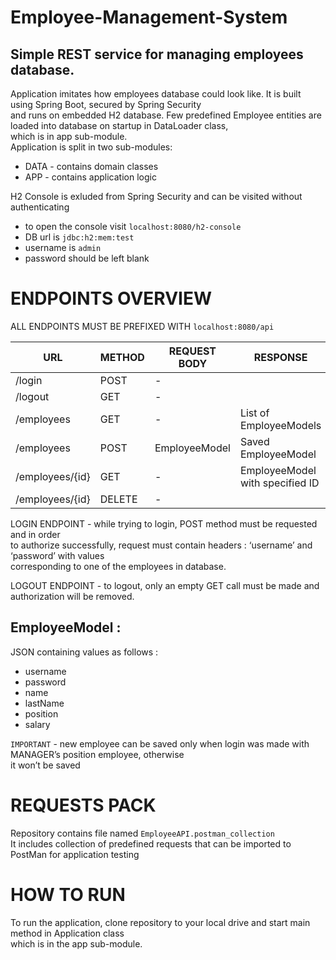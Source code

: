 <h1 class="code-line" data-line-start=0 data-line-end=1 ><a id="EmployeeManagementSystem_0"></a>Employee-Management-System</h1>
<h2 class="code-line" data-line-start=1 data-line-end=2 ><a id="Simple_REST_service_for_managing_employees_database_1"></a>Simple REST service for managing employees database.</h2>
<p class="has-line-data" data-line-start="3" data-line-end="7">Application imitates how employees database could look like. It is built using Spring Boot, secured by Spring Security<br>
and runs on embedded H2 database. Few predefined Employee entities are loaded into database on startup in DataLoader class,<br>
which is in app sub-module.<br>
Application is split in two sub-modules:</p>
<ul>
<li class="has-line-data" data-line-start="7" data-line-end="8">DATA - contains domain classes</li>
<li class="has-line-data" data-line-start="8" data-line-end="10">APP - contains application logic</li>
</ul>
<p class="has-line-data" data-line-start="10" data-line-end="11">H2 Console is exluded from Spring Security and can be visited without authenticating</p>
<ul>
<li class="has-line-data" data-line-start="11" data-line-end="12">to open the console visit <code>localhost:8080/h2-console</code></li>
<li class="has-line-data" data-line-start="12" data-line-end="13">DB url is <code>jdbc:h2:mem:test</code></li>
<li class="has-line-data" data-line-start="13" data-line-end="14">username is <code>admin</code></li>
<li class="has-line-data" data-line-start="14" data-line-end="15">password should be left blank</li>
</ul>
<h1 class="code-line" data-line-start=15 data-line-end=16 ><a id="ENDPOINTS_OVERVIEW_15"></a>ENDPOINTS OVERVIEW</h1>
<p class="has-line-data" data-line-start="16" data-line-end="17">ALL ENDPOINTS MUST BE PREFIXED WITH <code>localhost:8080/api</code></p>
<table class="table table-striped table-bordered">
<thead>
<tr>
<th>URL</th>
<th>METHOD</th>
<th>REQUEST BODY</th>
<th>RESPONSE</th>
</tr>
</thead>
<tbody>
<tr>
<td>/login</td>
<td>POST</td>
<td>-</td>
<td></td>
</tr>
<tr>
<td>/logout</td>
<td>GET</td>
<td>-</td>
<td></td>
</tr>
<tr>
<td>/employees</td>
<td>GET</td>
<td>-</td>
<td>List of EmployeeModels</td>
</tr>
<tr>
<td>/employees</td>
<td>POST</td>
<td>EmployeeModel</td>
<td>Saved EmployeeModel</td>
</tr>
<tr>
<td>/employees/{id}</td>
<td>GET</td>
<td>-</td>
<td>EmployeeModel with specified ID</td>
</tr>
<tr>
<td>/employees/{id}</td>
<td>DELETE</td>
<td>-</td>
<td></td>
</tr>
</tbody>
</table>
<p class="has-line-data" data-line-start="26" data-line-end="29">LOGIN ENDPOINT - while trying to login, POST method must be requested and in order<br>
to authorize successfully, request must contain headers : ‘username’ and ‘password’ with values<br>
corresponding to one of the employees in database.</p>
<p class="has-line-data" data-line-start="30" data-line-end="31">LOGOUT ENDPOINT - to logout, only an empty GET call must be made and authorization will be removed.</p>
<h2 class="code-line" data-line-start=32 data-line-end=33 ><a id="EmployeeModel__32"></a>EmployeeModel :</h2>
<p class="has-line-data" data-line-start="33" data-line-end="34">JSON containing values as follows :</p>
<ul>
<li class="has-line-data" data-line-start="34" data-line-end="35">username</li>
<li class="has-line-data" data-line-start="35" data-line-end="36">password</li>
<li class="has-line-data" data-line-start="36" data-line-end="37">name</li>
<li class="has-line-data" data-line-start="37" data-line-end="38">lastName</li>
<li class="has-line-data" data-line-start="38" data-line-end="39">position</li>
<li class="has-line-data" data-line-start="39" data-line-end="41">salary</li>
</ul>
<p class="has-line-data" data-line-start="41" data-line-end="43"><code>IMPORTANT</code> - new employee can be saved only when login was made with MANAGER’s position employee, otherwise<br>
it won’t be saved</p>
<h1 class="code-line" data-line-start=44 data-line-end=45 ><a id="REQUESTS_PACK_44"></a>REQUESTS PACK</h1>
<p class="has-line-data" data-line-start="45" data-line-end="47">Repository contains file named <code>EmployeeAPI.postman_collection</code><br>
It includes collection of predefined requests that can be imported to PostMan for application testing</p>
<h1 class="code-line" data-line-start=48 data-line-end=49 ><a id="HOW_TO_RUN_48"></a>HOW TO RUN</h1>
<p class="has-line-data" data-line-start="49" data-line-end="51">To run the application, clone repository to your local drive and start main method in Application class<br>
which is in the app sub-module.</p>
